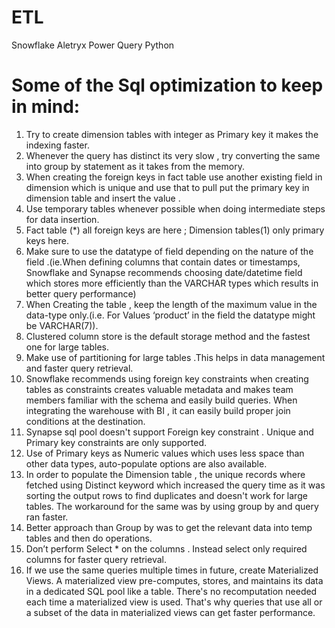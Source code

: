 # ETL
Snowflake
Aletryx
Power Query
Python

# Some of the Sql optimization to keep in mind:
1. Try to create dimension tables with integer as Primary key it makes the indexing faster.
2. Whenever the query has distinct its very slow , try converting the same into group by statement as it takes from the memory.
3. When creating the foreign keys in fact table use another existing field in dimension which is unique and use that to pull put the primary key in dimension table and insert the value .
4. Use temporary tables whenever possible when doing intermediate steps for data insertion.
5. Fact table (*) all foreign keys are here ; Dimension tables(1) only primary keys here.
6.	Make sure to use the datatype of field depending on the nature of the field .(ie.When defining columns that contain dates or timestamps, Snowflake and Synapse recommends choosing date/datetime field which stores more efficiently than the VARCHAR types which results in better query performance)
7.	When Creating the table , keep the length of the maximum value in the data-type only.(i.e. For Values ‘product’ in the field the datatype might be VARCHAR(7)).
8.	Clustered column store is the default storage method and the fastest one for large tables.
9.	Make use of partitioning for large tables .This helps in data management and faster query retrieval.
10.	Snowflake recommends using foreign key constraints when creating tables as constraints creates valuable metadata and makes team members familiar with the  schema and easily build queries. When integrating the warehouse with BI , it can easily build proper join conditions at the destination.
11.	Synapse sql pool doesn't support Foreign key constraint . Unique and Primary key constraints are only supported.
12.	Use of Primary keys as Numeric values which uses less space than other data types, auto-populate options are also available.
13.	In order to populate the Dimension table , the unique records where fetched using Distinct keyword which increased the query time as it was sorting the output rows to find duplicates and doesn't work for large tables. The workaround for the same was by using group by and query ran faster. 
14.	Better approach than Group by was to get the relevant data into temp tables and then do operations.
15.	Don’t perform Select * on the columns . Instead select only required columns for faster query retrieval.
16.	If we use the same queries multiple times in future, create Materialized Views. A materialized view pre-computes, stores, and maintains its data in a dedicated SQL pool like a table. There's no recomputation needed each time a materialized view is used. That's why queries that use all or a subset of the data in materialized views can get faster performance.

